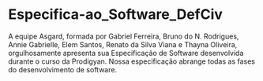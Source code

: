# Especifica-ao_Software_DefCiv
A equipe Asgard, formada por Gabriel Ferreira, Bruno do N. Rodrigues, Annie Gabrielle, Elem Santos, Renato da Silva Viana e Thayna Oliveira, orgulhosamente apresenta sua Especificação de Software desenvolvida durante o curso da Prodigyan. Nossa especificação abrange todas as fases do desenvolvimento de software.
